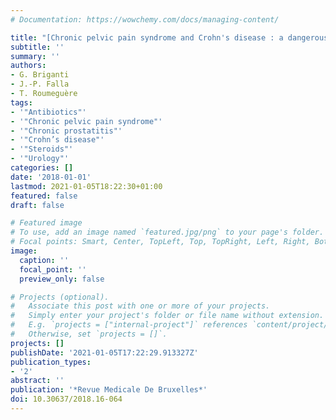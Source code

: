 ```yaml
---
# Documentation: https://wowchemy.com/docs/managing-content/

title: "[Chronic pelvic pain syndrome and Crohn's disease : a dangerous association]"
subtitle: ''
summary: ''
authors:
- G. Briganti
- J.-P. Falla
- T. Roumeguère
tags:
- '"Antibiotics"'
- '"Chronic pelvic pain syndrome"'
- '"Chronic prostatitis"'
- '"Crohn’s disease"'
- '"Steroids"'
- '"Urology"'
categories: []
date: '2018-01-01'
lastmod: 2021-01-05T18:22:30+01:00
featured: false
draft: false

# Featured image
# To use, add an image named `featured.jpg/png` to your page's folder.
# Focal points: Smart, Center, TopLeft, Top, TopRight, Left, Right, BottomLeft, Bottom, BottomRight.
image:
  caption: ''
  focal_point: ''
  preview_only: false

# Projects (optional).
#   Associate this post with one or more of your projects.
#   Simply enter your project's folder or file name without extension.
#   E.g. `projects = ["internal-project"]` references `content/project/deep-learning/index.md`.
#   Otherwise, set `projects = []`.
projects: []
publishDate: '2021-01-05T17:22:29.913327Z'
publication_types:
- '2'
abstract: ''
publication: '*Revue Medicale De Bruxelles*'
doi: 10.30637/2018.16-064
---
```

